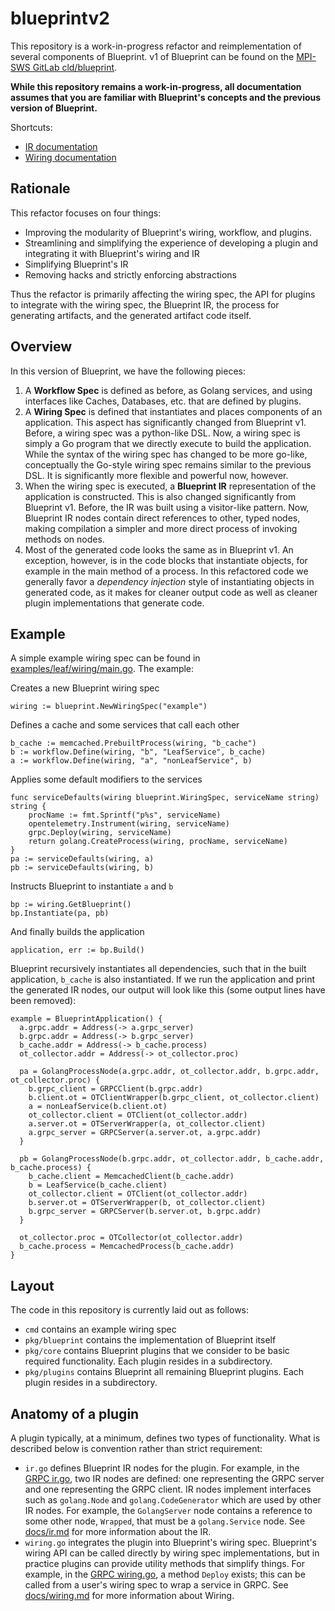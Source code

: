 # blueprintv2

This repository is a work-in-progress refactor and reimplementation of several components of Blueprint.  v1 of Blueprint can be found on the [MPI-SWS GitLab cld/blueprint](https://gitlab.mpi-sws.org/cld/blueprint).

**While this repository remains a work-in-progress, all documentation assumes that you are familiar with Blueprint's concepts and the previous version of Blueprint.**

Shortcuts:
* [IR documentation](docs/ir.md)
* [Wiring documentation](docs/wiring.md)

## Rationale

This refactor focuses on four things:

* Improving the modularity of Blueprint's wiring, workflow, and plugins.
* Streamlining and simplifying the experience of developing a plugin and integrating it with Blueprint's wiring and IR
* Simplifying Blueprint's IR 
* Removing hacks and strictly enforcing abstractions

Thus the refactor is primarily affecting the wiring spec, the API for plugins to integrate with the wiring spec, the Blueprint IR, the process for generating artifacts, and the generated artifact code itself.

## Overview

In this version of Blueprint, we have the following pieces:

1. A **Workflow Spec** is defined as before, as Golang services, and using interfaces like Caches, Databases, etc. that are defined by plugins.
2. A **Wiring Spec** is defined that instantiates and places components of an application.  This aspect has significantly changed from Blueprint v1.  Before, a wiring spec was a python-like DSL.  Now, a wiring spec is simply a Go program that we directly execute to build the application.  While the syntax of the wiring spec has changed to be more go-like, conceptually the Go-style wiring spec remains similar to the previous DSL.  It is significantly more flexible and powerful now, however.
3. When the wiring spec is executed, a **Blueprint IR** representation of the application is constructed.  This is also changed significantly from Blueprint v1.  Before, the IR was built using a visitor-like pattern.  Now, Blueprint IR nodes contain direct references to other, typed nodes, making compilation a simpler and more direct process of invoking methods on nodes.
4. Most of the generated code looks the same as in Blueprint v1.  An exception, however, is in the code blocks that instantiate objects, for example in the main method of a process.  In this refactored code we generally favor a *dependency injection* style of instantiating objects in generated code, as it makes for cleaner output code as well as cleaner plugin implementations that generate code.

## Example

A simple example wiring spec can be found in [examples/leaf/wiring/main.go](examples/leaf/wiring/main.go).  The example:

Creates a new Blueprint wiring spec
```
wiring := blueprint.NewWiringSpec("example")
```

Defines a cache and some services that call each other
```
b_cache := memcached.PrebuiltProcess(wiring, "b_cache")
b := workflow.Define(wiring, "b", "LeafService", b_cache)
a := workflow.Define(wiring, "a", "nonLeafService", b)
```

Applies some default modifiers to the services
```
func serviceDefaults(wiring blueprint.WiringSpec, serviceName string) string {
	procName := fmt.Sprintf("p%s", serviceName)
	opentelemetry.Instrument(wiring, serviceName)
	grpc.Deploy(wiring, serviceName)
	return golang.CreateProcess(wiring, procName, serviceName)
}
pa := serviceDefaults(wiring, a)
pb := serviceDefaults(wiring, b)
```

Instructs Blueprint to instantiate `a` and `b`
```
bp := wiring.GetBlueprint()
bp.Instantiate(pa, pb)
```

And finally builds the application
```
application, err := bp.Build()
```

Blueprint recursively instantiates all dependencies, such that in the built application, `b_cache` is also instantiated.  If we run the application and print the generated IR nodes, our output will look like this (some output lines have been removed):

```
example = BlueprintApplication() {
  a.grpc.addr = Address(-> a.grpc_server)
  b.grpc.addr = Address(-> b.grpc_server)
  b_cache.addr = Address(-> b_cache.process)
  ot_collector.addr = Address(-> ot_collector.proc)

  pa = GolangProcessNode(a.grpc.addr, ot_collector.addr, b.grpc.addr, ot_collector.proc) {
    b.grpc_client = GRPCClient(b.grpc.addr)
    b.client.ot = OTClientWrapper(b.grpc_client, ot_collector.client)
    a = nonLeafService(b.client.ot)
    ot_collector.client = OTClient(ot_collector.addr)
    a.server.ot = OTServerWrapper(a, ot_collector.client)
    a.grpc_server = GRPCServer(a.server.ot, a.grpc.addr)
  }

  pb = GolangProcessNode(b.grpc.addr, ot_collector.addr, b_cache.addr, b_cache.process) {
    b_cache.client = MemcachedClient(b_cache.addr)
    b = LeafService(b_cache.client)
    ot_collector.client = OTClient(ot_collector.addr)
    b.server.ot = OTServerWrapper(b, ot_collector.client)
    b.grpc_server = GRPCServer(b.server.ot, b.grpc.addr)
  }

  ot_collector.proc = OTCollector(ot_collector.addr)
  b_cache.process = MemcachedProcess(b_cache.addr)
}
```


## Layout

The code in this repository is currently laid out as follows:

* `cmd` contains an example wiring spec
* `pkg/blueprint` contains the implementation of Blueprint itself
* `pkg/core` contains Blueprint plugins that we consider to be basic required functionality.  Each plugin resides in a subdirectory.
* `pkg/plugins` contains Blueprint all remaining Blueprint plugins.  Each plugin resides in a subdirectory.

## Anatomy of a plugin

A plugin typically, at a minimum, defines two types of functionality.  What is described below is convention rather than strict requirement:

* `ir.go` defines Blueprint IR nodes for the plugin.  For example, in the [GRPC ir.go](plugins/grpc/ir.go), two IR nodes are defined: one representing the GRPC server and one representing the GRPC client.  IR nodes implement interfaces such as `golang.Node` and `golang.CodeGenerator` which are used by other IR nodes.  For example, the `GolangServer` node contains a reference to some other node, `Wrapped`, that must be a `golang.Service` node.  See [docs/ir.md](docs/ir.md) for more information about the IR.
* `wiring.go` integrates the plugin into Blueprint's wiring spec.  Blueprint's wiring API can be called directly by wiring spec implementations, but in practice plugins can provide utility methods that simplify things.  For example, in the [GRPC wiring.go](plugins/grpc/wiring.go), a method `Deploy` exists; this can be called from a user's wiring spec to wrap a service in GRPC.  See [docs/wiring.md](docs/wiring.md) for more information about Wiring.
